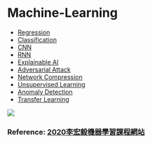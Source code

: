 # Machine-Learning
* [Regression](https://github.com/kevin-0211/Machine-Learning/tree/master/Regression)
* [Classification](https://github.com/kevin-0211/Machine-Learning/tree/master/Classification)
* [CNN](https://github.com/kevin-0211/Machine-Learning/tree/master/CNN)
* [RNN](https://github.com/kevin-0211/Machine-Learning/tree/master/RNN)
* [Explainable AI]()
* [Adversarial Attack]()
* [Network Compression]()
* [Unsupervised Learning]()
* [Anomaly Detection]()
* [Transfer Learning]()

![](http://speech.ee.ntu.edu.tw/~tlkagk/HW.png)
### Reference: [2020李宏毅機器學習課程網站](http://speech.ee.ntu.edu.tw/~tlkagk/courses_ML20.html)
